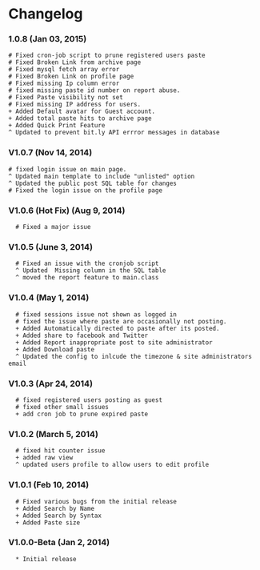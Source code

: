 # Changelog

### 1.0.8  (Jan 03, 2015)
   
    # Fixed cron-job script to prune registered users paste
    # Fixed Broken Link from archive page 
    # Fixed mysql fetch array error 
    # Fixed Broken Link on profile page
    # Fixed missing Ip column error
    # fixed missing paste id number on report abuse. 
    # Fixed Paste visibility not set
    # Fixed missing IP address for users.
    + Added Default avatar for Guest account.
    + Added total paste hits to archive page
    + Added Quick Print Feature    
    ^ Updated to prevent bit.ly API errror messages in database


### V1.0.7 (Nov 14, 2014)
    
    # fixed login issue on main page.
    ^ Updated main template to include "unlisted" option
    ^ Updated the public post SQL table for changes
    # Fixed the login issue on the profile page
    


### V1.0.6 (Hot Fix) (Aug 9, 2014)


      # Fixed a major issue


### V1.0.5 (June 3, 2014) 

      # Fixed an issue with the cronjob script
      ^ Updated  Missing column in the SQL table 
      ^ moved the report feature to main.class      
   
   
###  V1.0.4  (May 1, 2014)
   
      # fixed sessions issue not shown as logged in 
      # fixed the issue where paste are occasionally not posting.
      + Added Automatically directed to paste after its posted.
      + Added share to facebook and Twitter
      + Added Report inappropriate post to site administrator
      + Added Download paste 
      ^ Updated the config to inlcude the timezone & site administrators email  
   
### V1.0.3  (Apr 24, 2014)

      # fixed registered users posting as guest 
      # fixed other small issues
      + add cron job to prune expired paste

### V1.0.2 (March 5, 2014)
  
      # fixed hit counter issue 
      + added raw view 
      ^ updated users profile to allow users to edit profile
   
   
### V1.0.1 (Feb 10, 2014)
   
      # Fixed various bugs from the initial release
      + Added Search by Name 
      + Added Search by Syntax 
      + Added Paste size 

### V1.0.0-Beta (Jan 2, 2014)

      * Initial release
   
    
   
                                        
